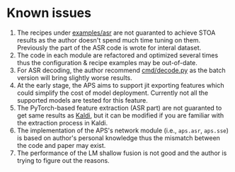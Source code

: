 # Known issues

1. The recipes under [examples/asr](../examples/asr) are not guaranted to achieve STOA results as the author doesn't spend much time tuning on them. Previously the part of the ASR code is wrote for interal dataset.
2. The code in each module are refactored and optimized several times thus the configuration & recipe examples may be out-of-date.
3. For ASR decoding, the author recommend [cmd/decode.py](../cmd/decode.py) as the batch version will bring slightly worse results.
4. At the early stage, the APS aims to support jit exporting features which could simplify the cost of model deployment. Currently not all the supported models are tested for this feature.
5. The PyTorch-based feature extraction (ASR part) are not guaranted to get same results as [Kaldi](https://github.com/kaldi-asr/kaldi), but it can be modified if you are familiar with the extraction process in Kaldi.
6. The implementation of the APS's network module (i.e., `aps.asr`, `aps.sse`) is based on author's personal knowledge thus the mismatch between the code and paper may exist.
7. The performance of the LM shallow fusion is not good and the author is trying to figure out the reasons.
